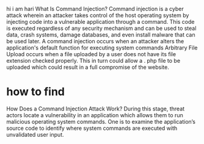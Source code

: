 hi i am hari
What Is Command Injection?
Command injection is a cyber attack wherein an attacker takes control of the host operating system by injecting code into a vulnerable application through a command. This code is executed regardless of any security mechanism and can be used to steal data, crash systems, damage databases, and even install malware that can be used later. 
A command injection occurs when an attacker alters the application's default function for executing system commands
Arbitrary File Upload occurs when a file uploaded by a user does not have its file extension checked properly. This in turn could allow a . php file to be uploaded which could result in a full compromise of the website.
# how to find
How Does a Command Injection Attack Work?
During this stage, threat actors locate a vulnerability in an application which allows them to run malicious operating system commands.
One is to examine the application’s source code to identify where system commands are executed with unvalidated user input.
